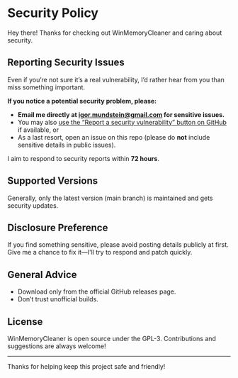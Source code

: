 # Security Policy

Hey there! Thanks for checking out WinMemoryCleaner and caring about security.

## Reporting Security Issues

Even if you’re not sure it’s a real vulnerability, I’d rather hear from you than miss something important.

**If you notice a potential security problem, please:**
- **Email me directly at [igor.mundstein@gmail.com](mailto:igor.mundstein@gmail.com) for sensitive issues.**  
- You may also [use the “Report a security vulnerability” button on GitHub](https://github.com/IgorMundstein/WinMemoryCleaner/security/advisories/new) if available, or
- As a last resort, open an issue on this repo (please do **not** include sensitive details in public issues).

I aim to respond to security reports within **72 hours**.

## Supported Versions

Generally, only the latest version (main branch) is maintained and gets security updates.

## Disclosure Preference

If you find something sensitive, please avoid posting details publicly at first. Give me a chance to fix it—I'll try to respond and patch quickly.

## General Advice

- Download only from the official GitHub releases page.
- Don’t trust unofficial builds.

## License

WinMemoryCleaner is open source under the GPL-3. Contributions and suggestions are always welcome!

---

Thanks for helping keep this project safe and friendly!
